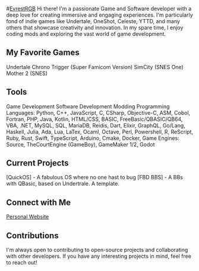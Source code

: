 #[EvrestRGB](benchspark.dev)
Hi there! I'm a passionate Game and Software developer with a deep love for creating immersive and engaging experiences. I'm particularly fond of indie games like Undertale, OneShot, Celeste, YTTD, and many others that showcase creativity and innovation. In my spare time, I enjoy coding mods and exploring the vast world of game development.

## My Favorite Games

Undertale
Chrono Trigger (Super Famicom Version)
SimCity (SNES One)
Mother 2 (SNES)

## Tools

Game Development
Software Development
Modding
Programming Languages: Python, C++, JavaScript, C, CSharp, Objective-C, ASM, Cobol, Fortran, PHP, Java, Kotlin, HTML/CSS, BASIC, FreeBasic/QBASIC/QB64, VBA, .NET, MySQL, SQL, MariaDB, Reidis, Dart, Elixir, GraphQL, Go/Lang, Haskell, Julia, Ada, Lua, LaTex, Ocaml, Octave, Perl, Powershell, R, ReScript, Ruby, Rust, Swift, TypeScript, Arduino, Cmake, Docker,
Game Engines: Source, TheCourtEngine (GameBoy), GameMaker 1/2, Godot

## Current Projects
[QuickOS] - A fabulous OS where no one hast to bug
[FBD BBS] - A BBs with QBasic, based on Undertrale. A template.

## Connect with Me
[Personal Website](benchspark.dev)

## Contributions
I'm always open to contributing to open-source projects and collaborating with other developers. If you have any interesting projects in mind, feel free to reach out!
